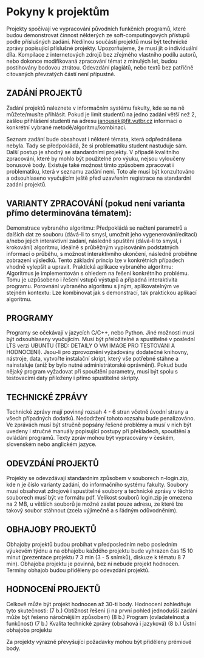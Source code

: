 # Pokyny k projektům
Projekty spočívají ve vypracování původních funkčních programů, které budou demonstrovat činnost některých ze soft-computingových přístupů podle příslušných zadání. Nedílnou součástí projektů musí být technické zprávy popisující příslušné projekty. Upozorňujeme, že musí jít o individuální díla. Kompilace z internetových zdrojů bez zřejmého vlastního podílu autorů, nebo dokonce modifikovaná zpracování témat z minulých let, budou postihovány bodovou ztrátou. Odevzdání plagiátů, nebo textů bez patřičně citovaných převzatých částí není přípustné.


## ZADÁNÍ PROJEKTŮ

Zadání projektů naleznete v informačním systému fakulty, kde se na ně můžete/musíte přihlásit. Pokud je limit studentů na jedno zadání větší než 2, zašlou přihlášení studenti na adresu janousek@fit.vutbr.cz informaci o konkrétní vybrané metodě/algoritmu/kombinaci.

Seznam zadání bude obsahovat i některé témata, která odpřednášena nebyla. Tady se předpokládá, že si problematiku student nastuduje sám. Další postup je shodný se standardními projekty. V případě kvalitního zpracování, které by mohlo být použitelné pro výuku, nejsou vyloučeny bonusové body. Existuje také možnost tímto způsobem zpracovat i problematiku, která v seznamu zadání není. Toto ale musí být konzultováno a odsouhlaseno vyučujícím ještě před uzavřením registrace na standardní zadání projektů.


## VARIANTY ZPRACOVÁNÍ (pokud není varianta přímo determinována tématem):
Demonstrace vybraného algoritmu: Předpokládá se načtení parametrů a dalších dat ze souboru (dává-li to smysl, umožnit jeho vygenerování/editaci) a/nebo jejich interaktivní zadaní, následně spuštění (dává-li to smysl, i krokování) algoritmu, ideálně s průběžným vypisováním podstatných informací o průběhu, s možnost interaktivního ukončení, následně proběhne zobrazení výsledků. Tento základní princip lze v konkrétních případech vhodně vylepšit a upravit.
Praktická aplikace vybraného algoritmu: Algoritmus je implementován s ohledem na řešení konkrétního problému. Tomu je uzpůsobeno i řešení vstupů výstupů a případná interaktivita programu.
Porovnání vybraného algoritmu s jiným, aplikovatelným ve stejném kontextu: Lze kombinovat jak s demonstrací, tak praktickou aplikací algoritmu.

## PROGRAMY

Programy se očekávají v jazycích C/C++, nebo Python. Jiné možnosti musí být odsouhlaseny vyučujícím. Musí být přeložitelné a spustitelné v poslední LTS verzi UBUNTU (TBD: DETAILY O VM IMAGE PRO TESTOVANI A HODNOCENI). Jsou-li pro zprovoznění vyžadovány dodatečné knihovny, nástroje, data, vytvořte instalační skript, který vše potřebné stáhne a nainstaluje (aniž by bylo nutné administrátorské oprávnění). Pokud bude nějaký program vyžadovat při spouštění parametry, musí být spolu s testovacími daty přiloženy i přímo spustitelné skripty.


## TECHNICKÉ ZPRÁVY

Technické zprávy mají povinný rozsah 4 - 6 stran včetně úvodní strany a všech případných dodatků. Nedodržení tohoto rozsahu bude penalizováno. Ve zprávách musí být stručně popsány řešené problémy a musí v nich být uvedeny i stručné manuály popisující postupy při překladech, spouštění a ovládání programů. Texty zpráv mohou být vypracovány v českém, slovenském nebo anglickém jazyce.


## ODEVZDÁNÍ PROJEKTŮ

Projekty se odevzdávají standardním způsobem v souborech n-login.zip, kde n je číslo varianty zadání, do informačního systému fakulty. Soubory musí obsahovat zdrojové i spustitelné soubory a technické zprávy v těchto souborech musí být ve formátu pdf. Velikost souborů login.zip je omezena na 2 MB, u větších souborů je možné zaslat pouze adresu, ze které lze takový soubor stáhnout (zcela výjimečně a s řádným odůvodněním).


## OBHAJOBY PROJEKTŮ

Obhajoby projektů budou probíhat v předposledním nebo posledním výukovém týdnu a na obhajobu každého projektu bude vyhrazen čas 15 10 minut (prezentace projektu 7 3 min (3 - 5 snímků), diskuze k tématu 8 7 min). Obhajoba projektu je povinná, bez ní nebude projekt hodnocen. Termíny obhajob budou přiděleny po odevzdání projektů.


## HODNOCENÍ PROJEKTŮ

Celkově může být projekt hodnocen až 30-ti body. Hodnocení zohledňuje tyto skutečnosti:
(7 b.) Obtížnost řešení (i na první pohled jednodušší zadání může být řešeno náročnějším způsobem)
(8 b.) Program (ovladatelnost a funkčnost)
(7 b.) Kvalita technické zprávy (obsahová i jazyková)
(8 b.) Ústní obhajoba projektu

Za projekty výrazně převyšující požadavky mohou být přiděleny prémiové body.
